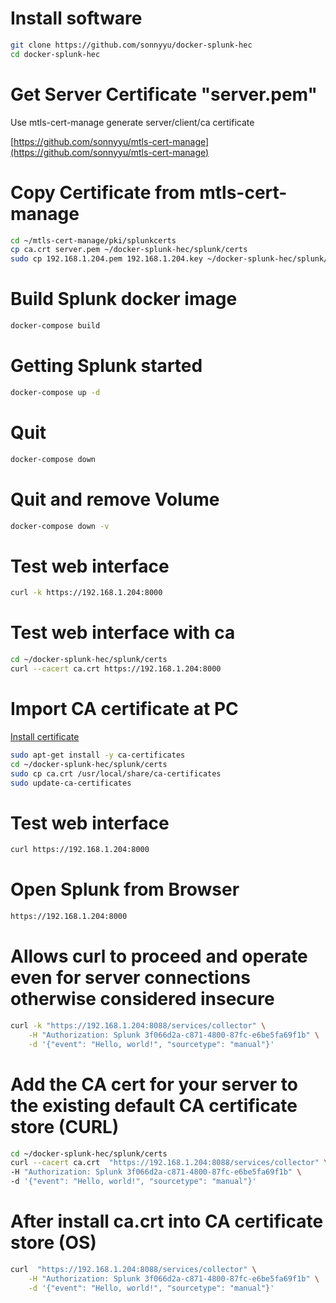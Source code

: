 # Install software
```bash
git clone https://github.com/sonnyyu/docker-splunk-hec
cd docker-splunk-hec
```
# Get Server Certificate "server.pem"
Use mtls-cert-manage generate server/client/ca certificate 

[https://github.com/sonnyyu/mtls-cert-manage](https://github.com/sonnyyu/mtls-cert-manage)


# Copy Certificate from mtls-cert-manage
```bash
cd ~/mtls-cert-manage/pki/splunkcerts
cp ca.crt server.pem ~/docker-splunk-hec/splunk/certs
sudo cp 192.168.1.204.pem 192.168.1.204.key ~/docker-splunk-hec/splunk/webcerts
```
# Build Splunk docker image
```bash
docker-compose build
```
# Getting Splunk started 
```bash
docker-compose up -d
```
# Quit 
```bash
docker-compose down 
```
# Quit and remove Volume
```bash
docker-compose down -v
```
# Test web interface
```bash
curl -k https://192.168.1.204:8000 
```
# Test web interface with ca
```bash
cd ~/docker-splunk-hec/splunk/certs
curl --cacert ca.crt https://192.168.1.204:8000 
```
# Import CA certificate at PC
[Install certificate](https://github.com/sonnyyu/mtls-cert-manage#install-certificate-at-windows)

```bash
sudo apt-get install -y ca-certificates
cd ~/docker-splunk-hec/splunk/certs
sudo cp ca.crt /usr/local/share/ca-certificates
sudo update-ca-certificates
```
# Test web interface
```bash
curl https://192.168.1.204:8000 
```
# Open Splunk from Browser
```bash
https://192.168.1.204:8000
```
# Allows curl to proceed and operate even for server connections otherwise considered insecure
```bash
curl -k "https://192.168.1.204:8088/services/collector" \
    -H "Authorization: Splunk 3f066d2a-c871-4800-87fc-e6be5fa69f1b" \
    -d '{"event": "Hello, world!", "sourcetype": "manual"}'
```
# Add the CA cert for your server to the existing default CA certificate store (CURL)
```bash
cd ~/docker-splunk-hec/splunk/certs
curl --cacert ca.crt  "https://192.168.1.204:8088/services/collector" \
-H "Authorization: Splunk 3f066d2a-c871-4800-87fc-e6be5fa69f1b" \
-d '{"event": "Hello, world!", "sourcetype": "manual"}'
```
# After install ca.crt into CA certificate store (OS)
```bash
curl  "https://192.168.1.204:8088/services/collector" \
    -H "Authorization: Splunk 3f066d2a-c871-4800-87fc-e6be5fa69f1b" \
    -d '{"event": "Hello, world!", "sourcetype": "manual"}'
```
